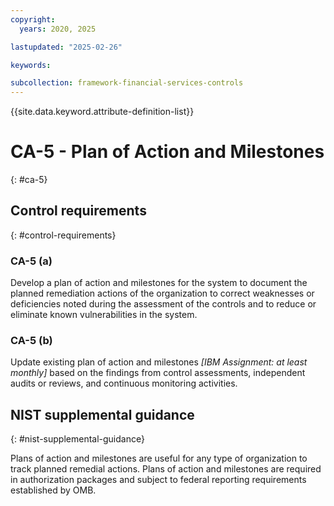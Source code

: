 ```yaml
---
copyright:
  years: 2020, 2025

lastupdated: "2025-02-26"

keywords:

subcollection: framework-financial-services-controls
---
```


{{site.data.keyword.attribute-definition-list}}

# CA-5 - Plan of Action and Milestones
{: #ca-5}

## Control requirements
{: #control-requirements}



### CA-5 (a)


Develop a plan of action and milestones for the system to document the planned remediation actions of the organization to correct weaknesses or deficiencies noted during the assessment of the controls and to reduce or eliminate known vulnerabilities in the system.


### CA-5 (b)


Update existing plan of action and milestones _[IBM Assignment: at least monthly]_ based on the findings from control assessments, independent audits or reviews, and continuous monitoring activities.












## NIST supplemental guidance
{: #nist-supplemental-guidance}

Plans of action and milestones are useful for any type of organization to track planned remedial actions. Plans of action and milestones are required in authorization packages and subject to federal reporting requirements established by OMB.
